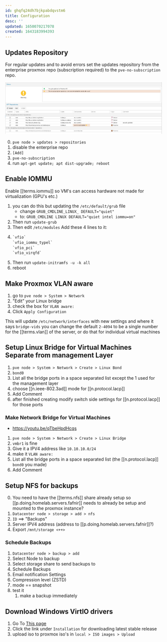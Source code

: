 ```yaml
---
id: ghqfq24dh7bjkpabdqvstm6
title: Configuration
desc: ''
updated: 1650070217078
created: 1643183994393
---
```


## Updates Repository

For regular updates and to avoid errors set the updates repository from the enterprise proxmox repo (subscription required) to the `pve-no-subscription` repo.

![repos](/assets/images/2022-01-25-23-37-43.png)

0. `pve node > updates > repositories`
1. disable the enterprise repo
2. `[Add]`
3. `pve-no-subscription`
4. run `apt-get update; apt dist-upgrade; reboot`

## Enable IOMMU

<!-- markdownlint-disable MD031-->

Enable [[terms.iommu]] so VM's can access hardware not made for virtualization (GPU's etc.)

1. you can do this but updating the `/etc/default/grub` file
   - change `GRUB_CMDLINE_LINUX_ DEFAULT="quiet"`
   - to: `GRUB_CMDLINE LINUX DEFAULT="quiet intel iommu=on"`
2. Then run `update-grub`
3. Then edit `/etc/modules` Add these 4 lines to it:
4.  
   ```txt
   `vfio`
   `vfio_iommu_typel`
   `vfio_pci`
   `vfio_virqfd`
   ```
5. Then run `update-initramfs -u -k all`
6. reboot

<!-- markdownlint-enable MD031-->
## Make Proxmox VLAN aware

1. go to `pve node > System > Network`
2. "Edit" your Linux bridge
3. check the box for `VLAN aware:`
4. Click `Apply Configuration`

This will update `/etc/network/interfaces` with new settings and where it says `bridge-vids` you can change the default `2-4094` to be a single number for the [[terms.vlan]] of the server, or do that for individual virtual machines

## Setup Linux Bridge for Virtual Machines Separate from management Layer

1. `pve node > System > Network > Create > Linux Bond`
2. `bond0`
3. List all the bridge ports in a space separated list except the 1 used for the management layer
4. choose [[n.ieee-802.3ad]] mode for [[n.protocol.lacp]]
5. Add Comment
6. after finished creating modify switch side settings for [[n.protocol.lacp]] for those ports

### Make Network Bridge for Virtual Machines

- <https://youtu.be/qTbeHpdHcqs>

1. `pve node > System > Network > Create > Linux Bridge`
2. `vmbr1` is fine
3. Give it a IPV4 address like `10.10.10.0/24`
4. make it `VLAN aware:`
5. List all the bridge ports in a space separated list (the [[n.protocol.lacp]] `bond0` you made)
6. Add Comment

## Setup NFS for backups

0. You need to have the [[terms.nfs]] share already setup so [[p.doing.homelab.servers.fafnir]] needs to already be setup and mounted to the proxmox instance?
1. `Datacenter node > storage > add > nfs`
2. `ID` ==> "Backups"
3. Server IPV4 address (address to [[p.doing.homelab.servers.fafnir]]?)
4. Export `/mnt/storage <++>`

### Schedule Backups

1. `Datacenter node > backup > add`
2. Select Node to backup
3. Select storage share to send backups to
4. Schedule Backups
5. Email notification Settings
6. Compression level (ZSTD)
7. mode == snapshot
8. test it
   1. make a backup immediately

## Download Windows VirtIO drivers

1. Go To [This page][1]
2. Click the link under `Installation` for downloading latest stable release
3. upload iso to proxmox iso's in `local > ISO images > Upload`

[1]: https://pve.proxmox.com/wiki/Windows_VirtIO_Drivers
